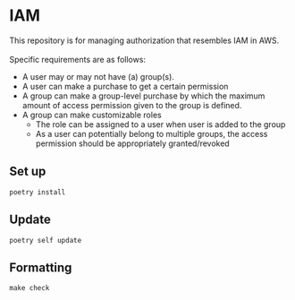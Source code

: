 # IAM
This repository is for managing authorization that resembles IAM in AWS.<br><br>
Specific requirements are as follows:
- A user may or may not have (a) group(s).
- A user can make a purchase to get a certain permission
- A group can make a group-level purchase by which the maximum amount of access permission given to the group is defined.
- A group can make customizable roles
    - The role can be assigned to a user when user is added to the group
    - As a user can potentially belong to multiple groups, the access permission should be appropriately granted/revoked


## Set up 
```
poetry install
```

## Update
```
poetry self update
```


## Formatting
```
make check
```